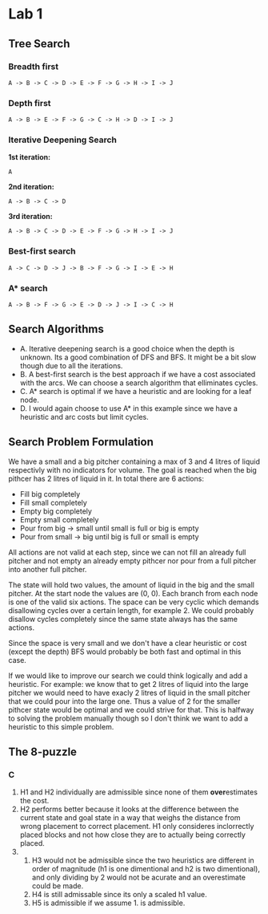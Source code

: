 # Lab 1

## Tree Search

### Breadth first

`A -> B -> C -> D -> E -> F -> G -> H -> I -> J`

### Depth first

`A -> B -> E -> F -> G -> C -> H -> D -> I -> J`

### Iterative Deepening Search

**1st iteration:**

`A`

**2nd iteration:**

`A -> B -> C -> D`

**3rd iteration:**

`A -> B -> C -> D -> E -> F -> G -> H -> I -> J`

### Best-first search

`A -> C -> D -> J -> B -> F -> G -> I -> E -> H`

### A* search

`A -> B -> F -> G -> E -> D -> J -> I -> C -> H`

## Search Algorithms

- A.
Iterative deepening search is a good choice when the depth is unknown. Its a good combination of DFS and BFS. It might be a bit slow though due to all the iterations.
- B.
A best-first search is the best approach if we have a cost associated with the arcs. We can choose a search algorithm that elliminates cycles.
- C.
A* search is optimal if we have a heuristic and are looking for a leaf node.
- D.
I would again choose to use A* in this example since we have a heuristic and arc costs but limit cycles.

## Search Problem Formulation

We have a small and a big pitcher containing a max of 3 and 4 litres of liquid respectivly with no indicators for volume. The goal is reached when the big pithcer has 2 litres of liquid in it. In total there are 6 actions:

- Fill big completely
- Fill small completely
- Empty big completely
- Empty small completely
- Pour from big -> small until small is full or big is empty
- Pour from small -> big until big is full or small is empty

All actions are not valid at each step, since we can not fill an already full pitcher and not empty an already empty pithcer nor pour from a full pitcher into another full pitcher.

The state will hold two values, the amount of liquid in the big and the small pitcher. At the start node the values are (0, 0). Each branch from each node is one of the valid six actions. The space can be very cyclic which demands disallowing cycles over a certain length, for example 2. We could probably disallow cycles completely since the same state always has the same actions.

Since the space is very small and we don't have a clear heuristic or cost (except the depth) BFS would probably be both fast and optimal in this case.

If we would like to improve our search we could think logically and add a heuristic. For example: we know that to get 2 litres of liquid into the large pitcher we would need to have exacly 2 litres of liquid in the small pitcher that we could pour into the large one. Thus a value of 2 for the smaller pithcer state would be optimal and we could strive for that. This is halfway to solving the problem manually though so I don't think we want to add a heuristic to this simple problem.

## The 8-puzzle

### C

1. H1 and H2 individually are admissible since none of them **over**estimates the cost.
2. H2 performs better because it looks at the difference between the current state and goal state in a way that weighs the distance from wrong placement to correct placement. H1 only consideres inclorrectly placed blocks and not how close they are to actually being correctly placed.
3.
   1. H3 would not be admissible since the two heuristics are different in order of magnitude (h1 is one dimentional and h2 is two dimentional), and only dividing by 2 would not be acurate and an overestimate could be made.
   2. H4 is still admissable since its only a scaled h1 value.
   3. H5 is admissible if we assume 1. is admissible.
